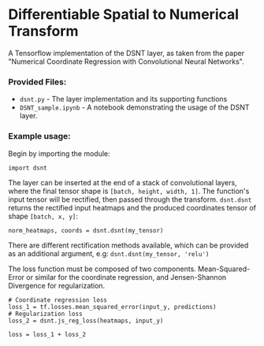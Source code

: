 # Differentiable Spatial to Numerical Transform
A Tensorflow implementation of the DSNT layer, as taken from the paper "Numerical Coordinate Regression with Convolutional Neural Networks".

### Provided Files:

- `dsnt.py` - The layer implementation and its supporting functions
- `DSNT_sample.ipynb` - A notebook demonstrating the usage of the DSNT layer.



### Example usage:
Begin by importing the module:
```
import dsnt
```

The layer can be inserted at the end of a stack of convolutional layers, where the final tensor shape is `[batch, height, width, 1]`.
The function's input tensor will be rectified, then passed through the transform. `dsnt.dsnt` returns the rectified input heatmaps and the produced coordinates tensor of shape `[batch, x, y]`:
```
norm_heatmaps, coords = dsnt.dsnt(my_tensor)
```
There are different rectification methods available, which can be provided as an additional argument, e.g: `dsnt.dsnt(my_tensor, 'relu')`


The loss function must be composed of two components. Mean-Squared-Error or similar for the coordinate regression, and Jensen-Shannon Divergence for regularization.
```
# Coordinate regression loss
loss_1 = tf.losses.mean_squared_error(input_y, predictions)
# Regularization loss
loss_2 = dsnt.js_reg_loss(heatmaps, input_y)

loss = loss_1 + loss_2
```
